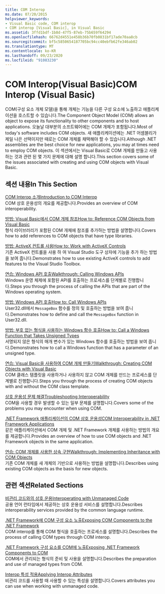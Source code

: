 ```yaml
---
title: COM Interop
ms.date: 07/20/2015
helpviewer_keywords:
- Visual Basic code, COM interop
- COM interop [Visual Basic], in Visual Basic
ms.assetid: 3ffd1bdf-1b8d-47f5-87eb-75b659f64294
ms.openlocfilehash: 66762d4551e458b36b70fb0831bf17ade70aa8cb
ms.sourcegitcommit: bf5c5850654187705bc94cc40ebfb62fe346ab02
ms.translationtype: MT
ms.contentlocale: ko-KR
ms.lasthandoff: 09/23/2020
ms.locfileid: "91083230"
---
```

# <a name="com-interop-visual-basic"></a><span data-ttu-id="293ea-102">COM Interop(Visual Basic)</span><span class="sxs-lookup"><span data-stu-id="293ea-102">COM Interop (Visual Basic)</span></span>

<span data-ttu-id="293ea-103">COM(구성 요소 개체 모델)을 통해 개체는 기능을 다른 구성 요소에 노출하고 애플리케이션을 호스트할 수 있습니다.</span><span class="sxs-lookup"><span data-stu-id="293ea-103">The Component Object Model (COM) allows an object to expose its functionality to other components and to host applications.</span></span> <span data-ttu-id="293ea-104">오늘날 대부분의 소프트웨어에는 COM 개체가 포함됩니다.</span><span class="sxs-lookup"><span data-stu-id="293ea-104">Most of today's software includes COM objects.</span></span> <span data-ttu-id="293ea-105">새 애플리케이션에는 .NET 어셈블리가 제일 나은 선택이지만 때로는 COM 개체를 채택해야 할 수 있습니다.</span><span class="sxs-lookup"><span data-stu-id="293ea-105">Although .NET assemblies are the best choice for new applications, you may at times need to employ COM objects.</span></span> <span data-ttu-id="293ea-106">이 섹션에서는 Visual Basic로 COM 개체를 만들고 사용 하는 것과 관련 된 몇 가지 문제에 대해 설명 합니다.</span><span class="sxs-lookup"><span data-stu-id="293ea-106">This section covers some of the issues associated with creating and using COM objects with Visual Basic.</span></span>  
  
## <a name="in-this-section"></a><span data-ttu-id="293ea-107">섹션 내용</span><span class="sxs-lookup"><span data-stu-id="293ea-107">In This Section</span></span>  

 [<span data-ttu-id="293ea-108">COM Interop 소개</span><span class="sxs-lookup"><span data-stu-id="293ea-108">Introduction to COM Interop</span></span>](introduction-to-com-interop.md)  
 <span data-ttu-id="293ea-109">COM 상호 운용성의 개요를 제공합니다.</span><span class="sxs-lookup"><span data-stu-id="293ea-109">Provides an overview of COM interoperability.</span></span>  
  
 [<span data-ttu-id="293ea-110">방법: Visual Basic에서 COM 개체 참조</span><span class="sxs-lookup"><span data-stu-id="293ea-110">How to: Reference COM Objects from Visual Basic</span></span>](how-to-reference-com-objects.md)  
 <span data-ttu-id="293ea-111">형식 라이브러리가 포함된 COM 개체에 참조를 추가하는 방법을 설명합니다.</span><span class="sxs-lookup"><span data-stu-id="293ea-111">Covers how to add references to COM objects that have type libraries.</span></span>  
  
 [<span data-ttu-id="293ea-112">방법: ActiveX 컨트롤 사용</span><span class="sxs-lookup"><span data-stu-id="293ea-112">How to: Work with ActiveX Controls</span></span>](how-to-work-with-activex-controls.md)  
 <span data-ttu-id="293ea-113">기존 ActiveX 컨트롤을 사용 하 여 Visual Studio 도구 상자에 기능을 추가 하는 방법을 보여 줍니다.</span><span class="sxs-lookup"><span data-stu-id="293ea-113">Demonstrates how to use existing ActiveX controls to add features to the Visual Studio Toolbox.</span></span>  
  
 [<span data-ttu-id="293ea-114">연습: Windows API 호출</span><span class="sxs-lookup"><span data-stu-id="293ea-114">Walkthrough: Calling Windows APIs</span></span>](walkthrough-calling-windows-apis.md)  
 <span data-ttu-id="293ea-115">Windows 운영 체제에 포함된 API를 호출하는 프로세스를 단계별로 진행합니다.</span><span class="sxs-lookup"><span data-stu-id="293ea-115">Steps you through the process of calling the APIs that are part of the Windows operating system.</span></span>  
  
 [<span data-ttu-id="293ea-116">방법: Windows API 호출</span><span class="sxs-lookup"><span data-stu-id="293ea-116">How to: Call Windows APIs</span></span>](how-to-call-windows-apis.md)  
 <span data-ttu-id="293ea-117">User32.dll에서 `MessageBox` 함수를 정의 및 호출하는 방법을 보여 줍니다.</span><span class="sxs-lookup"><span data-stu-id="293ea-117">Demonstrates how to define and call the `MessageBox` function in User32.dll.</span></span>  
  
 [<span data-ttu-id="293ea-118">방법: 부호 없는 형식을 사용하는 Windows 함수 호출</span><span class="sxs-lookup"><span data-stu-id="293ea-118">How to: Call a Windows Function that Takes Unsigned Types</span></span>](how-to-call-a-windows-function-that-takes-unsigned-types.md)  
 <span data-ttu-id="293ea-119">서명되지 않은 형식의 매개 변수가 있는 Windows 함수를 호출하는 방법을 보여 줍니다.</span><span class="sxs-lookup"><span data-stu-id="293ea-119">Demonstrates how to call a Windows function that has a parameter of an unsigned type.</span></span>  
  
 [<span data-ttu-id="293ea-120">연습: Visual Basic을 사용하여 COM 개체 만들기</span><span class="sxs-lookup"><span data-stu-id="293ea-120">Walkthrough: Creating COM Objects with Visual Basic</span></span>](walkthrough-creating-com-objects.md)  
 <span data-ttu-id="293ea-121">COM 클래스 템플릿을 사용하거나 사용하지 않고 COM 개체를 만드는 프로세스를 단계별로 진행합니다.</span><span class="sxs-lookup"><span data-stu-id="293ea-121">Steps you through the process of creating COM objects with and without the COM class template.</span></span>  
  
 [<span data-ttu-id="293ea-122">상호 운용성 문제 해결</span><span class="sxs-lookup"><span data-stu-id="293ea-122">Troubleshooting Interoperability</span></span>](troubleshooting-interoperability.md)  
 <span data-ttu-id="293ea-123">COM을 사용할 경우 발생할 수 있는 일부 문제를 설명합니다.</span><span class="sxs-lookup"><span data-stu-id="293ea-123">Covers some of the problems you may encounter when using COM.</span></span>  
  
 [<span data-ttu-id="293ea-124">.NET Framework 애플리케이션의 COM 상호 운용성</span><span class="sxs-lookup"><span data-stu-id="293ea-124">COM Interoperability in .NET Framework Applications</span></span>](com-interoperability-in-net-framework-applications.md)  
 <span data-ttu-id="293ea-125">같은 애플리케이션에서 COM 개체 및 .NET Framework 개체를 사용하는 방법의 개요를 제공합니다.</span><span class="sxs-lookup"><span data-stu-id="293ea-125">Provides an overview of how to use COM objects and .NET Framework objects in the same application.</span></span>  
  
 [<span data-ttu-id="293ea-126">연습: COM 개체를 사용한 상속 구현</span><span class="sxs-lookup"><span data-stu-id="293ea-126">Walkthrough: Implementing Inheritance with COM Objects</span></span>](walkthrough-implementing-inheritance-with-com-objects.md)  
 <span data-ttu-id="293ea-127">기존 COM 개체를 새 개체의 기반으로 사용하는 방법을 설명합니다.</span><span class="sxs-lookup"><span data-stu-id="293ea-127">Describes using existing COM objects as the basis for new objects.</span></span>  
  
## <a name="related-sections"></a><span data-ttu-id="293ea-128">관련 섹션</span><span class="sxs-lookup"><span data-stu-id="293ea-128">Related Sections</span></span>  

 [<span data-ttu-id="293ea-129">비관리 코드와의 상호 운용</span><span class="sxs-lookup"><span data-stu-id="293ea-129">Interoperating with Unmanaged Code</span></span>](../../../framework/interop/index.md)  
 <span data-ttu-id="293ea-130">공용 언어 런타임에서 제공하는 상호 운용성 서비스를 설명합니다.</span><span class="sxs-lookup"><span data-stu-id="293ea-130">Describes interoperability services provided by the common language runtime.</span></span>  
  
 [<span data-ttu-id="293ea-131">.NET Framework에 COM 구성 요소 노출</span><span class="sxs-lookup"><span data-stu-id="293ea-131">Exposing COM Components to the .NET Framework</span></span>](../../../framework/interop/exposing-com-components.md)  
 <span data-ttu-id="293ea-132">COM interop를 통해 COM 형식을 호출하는 프로세스를 설명합니다.</span><span class="sxs-lookup"><span data-stu-id="293ea-132">Describes the process of calling COM types through COM interop.</span></span>  
  
 [<span data-ttu-id="293ea-133">.NET Framework 구성 요소를 COM에 노출</span><span class="sxs-lookup"><span data-stu-id="293ea-133">Exposing .NET Framework Components to COM</span></span>](../../../framework/interop/exposing-dotnet-components-to-com.md)  
 <span data-ttu-id="293ea-134">COM에서 관리되는 형식의 준비 및 사용을 설명합니다.</span><span class="sxs-lookup"><span data-stu-id="293ea-134">Describes the preparation and use of managed types from COM.</span></span>  
  
 [<span data-ttu-id="293ea-135">Interop 특성 적용</span><span class="sxs-lookup"><span data-stu-id="293ea-135">Applying Interop Attributes</span></span>](../../../standard/native-interop/apply-interop-attributes.md)  
 <span data-ttu-id="293ea-136">비관리 코드를 사용할 때 사용할 수 있는 특성을 설명합니다.</span><span class="sxs-lookup"><span data-stu-id="293ea-136">Covers attributes you can use when working with unmanaged code.</span></span>
